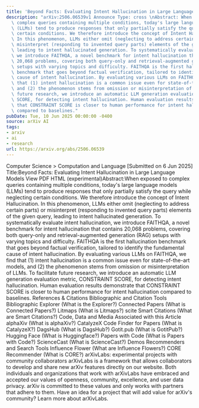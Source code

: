 ```yaml
---
title: 'Beyond Facts: Evaluating Intent Hallucination in Large Language Models'
description: "arXiv:2506.06539v1 Announce Type: cross \nAbstract: When exposed to\
  \ complex queries containing multiple conditions, today's large language models\
  \ (LLMs) tend to produce responses that only partially satisfy the query while neglecting\
  \ certain conditions. We therefore introduce the concept of Intent Hallucination.\
  \ In this phenomenon, LLMs either omit (neglecting to address certain parts) or\
  \ misinterpret (responding to invented query parts) elements of the given query,\
  \ leading to intent hallucinated generation. To systematically evaluate intent hallucination,\
  \ we introduce FAITHQA, a novel benchmark for intent hallucination that contains\
  \ 20,068 problems, covering both query-only and retrieval-augmented generation (RAG)\
  \ setups with varying topics and difficulty. FAITHQA is the first hallucination\
  \ benchmark that goes beyond factual verification, tailored to identify the fundamental\
  \ cause of intent hallucination. By evaluating various LLMs on FAITHQA, we find\
  \ that (1) intent hallucination is a common issue even for state-of-the-art models,\
  \ and (2) the phenomenon stems from omission or misinterpretation of LLMs. To facilitate\
  \ future research, we introduce an automatic LLM generation evaluation metric, CONSTRAINT\
  \ SCORE, for detecting intent hallucination. Human evaluation results demonstrate\
  \ that CONSTRAINT SCORE is closer to human performance for intent hallucination\
  \ compared to baselines."
pubDate: Tue, 10 Jun 2025 00:00:00 -0400
source: arXiv AI
tags:
- arxiv
- ai
- research
url: https://arxiv.org/abs/2506.06539
---
```


Computer Science > Computation and Language
[Submitted on 6 Jun 2025]
Title:Beyond Facts: Evaluating Intent Hallucination in Large Language Models
View PDF HTML (experimental)Abstract:When exposed to complex queries containing multiple conditions, today's large language models (LLMs) tend to produce responses that only partially satisfy the query while neglecting certain conditions. We therefore introduce the concept of Intent Hallucination. In this phenomenon, LLMs either omit (neglecting to address certain parts) or misinterpret (responding to invented query parts) elements of the given query, leading to intent hallucinated generation. To systematically evaluate intent hallucination, we introduce FAITHQA, a novel benchmark for intent hallucination that contains 20,068 problems, covering both query-only and retrieval-augmented generation (RAG) setups with varying topics and difficulty. FAITHQA is the first hallucination benchmark that goes beyond factual verification, tailored to identify the fundamental cause of intent hallucination. By evaluating various LLMs on FAITHQA, we find that (1) intent hallucination is a common issue even for state-of-the-art models, and (2) the phenomenon stems from omission or misinterpretation of LLMs. To facilitate future research, we introduce an automatic LLM generation evaluation metric, CONSTRAINT SCORE, for detecting intent hallucination. Human evaluation results demonstrate that CONSTRAINT SCORE is closer to human performance for intent hallucination compared to baselines.
References & Citations
Bibliographic and Citation Tools
Bibliographic Explorer (What is the Explorer?)
Connected Papers (What is Connected Papers?)
Litmaps (What is Litmaps?)
scite Smart Citations (What are Smart Citations?)
Code, Data and Media Associated with this Article
alphaXiv (What is alphaXiv?)
CatalyzeX Code Finder for Papers (What is CatalyzeX?)
DagsHub (What is DagsHub?)
Gotit.pub (What is GotitPub?)
Hugging Face (What is Huggingface?)
Papers with Code (What is Papers with Code?)
ScienceCast (What is ScienceCast?)
Demos
Recommenders and Search Tools
Influence Flower (What are Influence Flowers?)
CORE Recommender (What is CORE?)
arXivLabs: experimental projects with community collaborators
arXivLabs is a framework that allows collaborators to develop and share new arXiv features directly on our website.
Both individuals and organizations that work with arXivLabs have embraced and accepted our values of openness, community, excellence, and user data privacy. arXiv is committed to these values and only works with partners that adhere to them.
Have an idea for a project that will add value for arXiv's community? Learn more about arXivLabs.